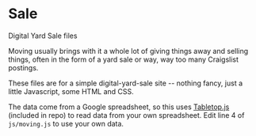 # Sale
Digital Yard Sale files

Moving usually brings with it a whole lot of giving things away and selling things, often in the form of a yard sale or way, way too many Craigslist postings. 

These files are for a simple digital-yard-sale site -- nothing fancy, just a little Javascript, some HTML and CSS. 

The data come from a Google spreadsheet, so this uses [Tabletop.js](https://www.google.com/url?sa=t&rct=j&q=&esrc=s&source=web&cd=1&ved=0ahUKEwjEgKbUhqjKAhWBVz4KHWTUBNUQFggcMAA&url=https%3A%2F%2Fgithub.com%2Fjsoma%2Ftabletop&usg=AFQjCNFxd0PCIhbJP6TuGqEJbebnbTpMKA&sig2=N0NdYNsOp5pWOI74osFiPg&bvm=bv.111677986,d.cWw) (included in repo) to read data from your own spreadsheet. Edit line 4 of `js/moving.js` to use your own data. 

